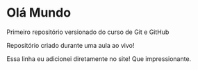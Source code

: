# Olá Mundo
 Primeiro repositório versionado do curso de Git e GitHub

 Repositório criado durante uma aula ao vivo!

 Essa linha eu adicionei diretamente no site! Que impressionante.
